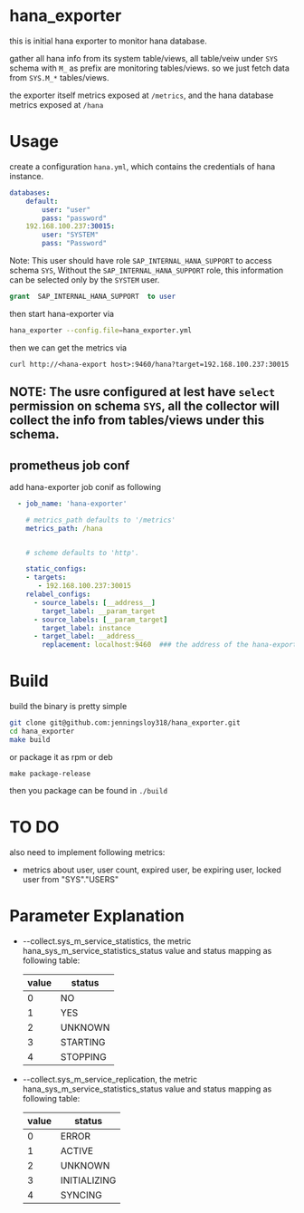 # hana_exporter 

this is initial hana exporter to monitor hana database.

gather all hana info from its system table/views, all table/veiw under `SYS` schema with `M_` as prefix are monitoring tables/views. so we just fetch data from `SYS.M_*` tables/views.

 
the exporter itself metrics exposed at `/metrics`, and the hana database metrics exposed at `/hana`
# Usage 
create a configuration `hana.yml`, which contains the credentials of hana instance.
```yaml
databases:
    default:
        user: "user"
        pass: "password"
    192.168.100.237:30015:
        user: "SYSTEM"
        pass: "Password"
```

Note: This user should have role `SAP_INTERNAL_HANA_SUPPORT` to access schema `SYS`, Without the `SAP_INTERNAL_HANA_SUPPORT` role, this information can be selected only by the `SYSTEM` user.

```sql
grant  SAP_INTERNAL_HANA_SUPPORT  to user
```

then start hana-exporter via 
```sh
hana_exporter --config.file=hana_exporter.yml
```

then we can get the metrics via 
```
curl http://<hana-export host>:9460/hana?target=192.168.100.237:30015

```

## NOTE: The usre configured at lest have `select` permission on schema `SYS`, all the collector will collect the info from tables/views under this schema.

## prometheus job conf
add hana-exporter job conif as following
```yaml
  - job_name: 'hana-exporter'

    # metrics_path defaults to '/metrics'
    metrics_path: /hana


    # scheme defaults to 'http'.

    static_configs:
    - targets:
       - 192.168.100.237:30015   
    relabel_configs:
      - source_labels: [__address__]
        target_label: __param_target
      - source_labels: [__param_target]
        target_label: instance
      - target_label: __address__
        replacement: localhost:9460  ### the address of the hana-exporter address
````

# Build

build the binary is pretty simple

```sh
git clone git@github.com:jenningsloy318/hana_exporter.git
cd hana_exporter
make build
```
or package it as rpm or deb
```
make package-release
```

then you package can be found in `./build`


# TO DO

also need to implement following metrics:
- metrics about user, user count, expired user, be expiring user, locked user  from "SYS"."USERS"
# Parameter Explanation

 - --collect.sys_m_service_statistics, the metric hana_sys_m_service_statistics_status value and status mapping as following table:

    value | status |  
    ---------|---------- 
    0 | NO
    1 | YES
    2 | UNKNOWN
    3 |STARTING
    4 |STOPPING
 - --collect.sys_m_service_replication, the metric hana_sys_m_service_statistics_status value and status mapping as following table:
 
    value | status |  
    ---------|---------- 
    0 | ERROR
    1 | ACTIVE
    2 | UNKNOWN
    3 | INITIALIZING
    4 | SYNCING
